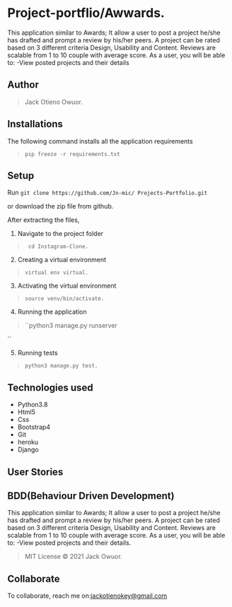 # Project-portflio/Awwards.
This application similar to Awards; It allow a user to post a project he/she has drafted and prompt a review by his/her peers. A project can be rated based on 3 different criteria Design, Usability and Content. Reviews are scalable from 1 to 10 couple with average score. As a user, you will be able to: -View posted projects and their details 
## Author
>  Jack Otieno Owuor.

## Installations

The following command installs all the application requirements
>``pip freeze -r requirements.txt`` 

## Setup
Run 
``git clone https://github.com/Jn-mic/
Projects-Portfolio.git``

or download the zip file from github.

After extracting the files, 

1. Navigate to the project folder
>`` cd Instagram-Clone.`` 

2. Creating a virtual environment
>``virtual env virtual.``

3. Activating the virtual environment
>``source venv/bin/activate.``

4. Running the application
>``python3 manage.py runserver 

``

5. Running tests

 > ``python3 manage.py test.``

## Technologies used
* Python3.8
* Html5
* Css
* Bootstrap4
* Git
* heroku
* Django
## User Stories

## BDD(Behaviour Driven Development)
This application similar to Awards; It allow a user to post a project he/she has drafted and prompt a review by his/her peers. A project can be rated based on 3 different criteria Design, Usability and Content. Reviews are scalable from 1 to 10 couple with average score. As a user, you will be able to: -View posted projects and their details. 

> MIT License &copy; 2021 Jack  Owuor.

## Collaborate
To collaborate, reach me on:[jackotienokey@gmail.com]()
